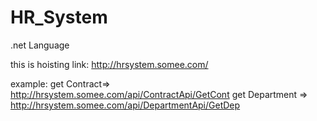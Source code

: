 # HR_System
.net Language

this is hoisting link:
http://hrsystem.somee.com/

example: get Contract=> http://hrsystem.somee.com/api/ContractApi/GetCont
         get Department => http://hrsystem.somee.com/api/DepartmentApi/GetDep

